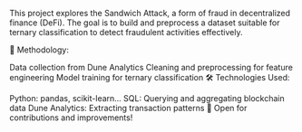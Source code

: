 This project explores the Sandwich Attack, a form of fraud in decentralized finance (DeFi).
The goal is to build and preprocess a dataset suitable for ternary classification to detect fraudulent activities effectively.

📌 Methodology:

Data collection from Dune Analytics
Cleaning and preprocessing for feature engineering
Model training for ternary classification
🛠 Technologies Used:

Python: pandas, scikit-learn...
SQL: Querying and aggregating blockchain data
Dune Analytics: Extracting transaction patterns
🚀 Open for contributions and improvements!

